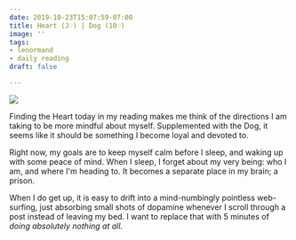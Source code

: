 ```yaml
---
date: 2019-10-23T15:07:59-07:00
title: Heart (J♡) | Dog (10♡)
image: ''
tags:
- lenormand
- daily reading
draft: false

---
```

![](/images/20191023_095414.jpg)

Finding the Heart today in my reading makes me think of the directions I am taking to be more mindful about myself. Supplemented with the Dog, it seems like it should be something I become loyal and devoted to.

Right now, my goals are to keep myself calm before I sleep, and waking up with some peace of mind. When I sleep, I forget about my very being: who I am, and where I'm heading to. It becomes a separate place in my brain; a prison. 

When I do get up, it is easy to drift into a mind-numbingly pointless web-surfing, just absorbing small shots of dopamine whenever I scroll through a post instead of leaving my bed. I want to replace that with 5 minutes of _doing absolutely nothing at all._